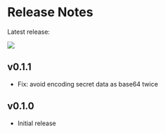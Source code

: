 # Release Notes

Latest release:

[![](https://img.shields.io/github/release/juan131/sealed-secrets-updater.svg)](https://github.com/juan131/sealed-secrets-updater/releases/latest)

## v0.1.1

- Fix: avoid encoding secret data as base64 twice

## v0.1.0

- Initial release
